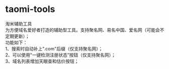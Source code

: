 # taomi-tools  
淘米辅助工具  
为方便域名爱好者打造的辅助型工具。支持聚名网、易名中国、爱名网（可能会不定期更新）；  
功能如下：  
1、搜索时自动补上".com"后缀（仅支持聚名网）；  
2、可以使用“一键检测注册状态”按钮（仅支持聚名网）；  
3、域名列表增加天眼查和估价按钮；  
